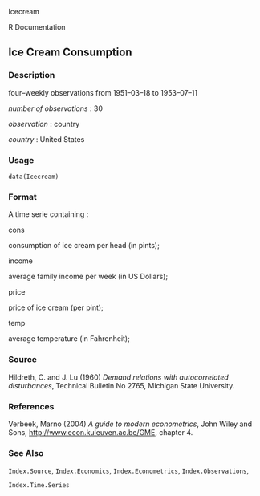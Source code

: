 Icecream

R Documentation

## Ice Cream Consumption

### Description

four–weekly observations from 1951–03–18 to 1953–07–11

_number of observations_ : 30

_observation_ : country

_country_ : United States

### Usage

    data(Icecream)

### Format

A time serie containing :

cons

consumption of ice cream per head (in pints);

income

average family income per week (in US Dollars);

price

price of ice cream (per pint);

temp

average temperature (in Fahrenheit);

### Source

Hildreth, C. and J. Lu (1960) _Demand relations with autocorrelated
disturbances_, Technical Bulletin No 2765, Michigan State University.

### References

Verbeek, Marno (2004) _A guide to modern econometrics_, John Wiley and Sons,
<http://www.econ.kuleuven.ac.be/GME>, chapter 4.

### See Also

`Index.Source`, `Index.Economics`, `Index.Econometrics`, `Index.Observations`,

`Index.Time.Series`

